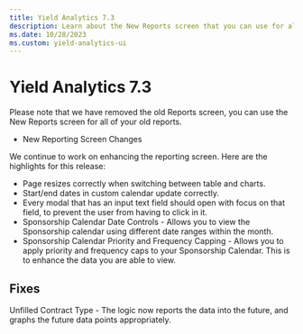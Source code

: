 ```yaml
---
title: Yield Analytics 7.3
description: Learn about the New Reports screen that you can use for all of your old reports.  
ms.date: 10/28/2023
ms.custom: yield-analytics-ui 
---
```


# Yield Analytics 7.3

Please note that we have removed the old Reports screen, you can use the New Reports screen for all of your old reports.

- New Reporting Screen Changes

We continue to work on enhancing the reporting screen. Here are the highlights for this release:

- Page resizes correctly when switching between table and charts.
- Start/end dates in custom calendar update correctly.
- Every modal that has an input text field should open with focus on that field, to prevent the user from having to click in it.
- Sponsorship Calendar Date Controls - Allows you to view the Sponsorship calendar using different date ranges within the month.
- Sponsorship Calendar Priority and Frequency Capping - Allows you to apply priority and frequency caps to your Sponsorship Calendar. This is to enhance the data you are able to view.

## Fixes

Unfilled Contract Type - The logic now reports the data into the future, and graphs the future data points appropriately.
